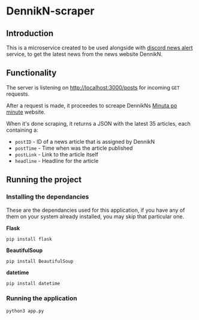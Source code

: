# DennikN-scraper
## Introduction
This is a microservice created to be used alongside with [discord news alert](https://github.com/f1lrotto/news-from-dennik-n-discord-alert) service, to get the latest news from the news website DennikN. 

## Functionality
The server is listening on [http://localhost:3000/posts](http://localhost:3000/posts) for incoming `GET` requests.

After a request is made, it proceedes to screape DennikNs [Minuta po minute](https://dennikn.sk/minuta) website. 

When it's done scraping, it returns a JSON with the latest 35 articles, each containing a:
- `postID` - ID of a news article that is assigned by DennikN
- `postTime` - Time when was the article published
- `postLink` - Link to the article itself
- `headline` - Headline for the article

## Running the project

### Installing the dependancies
These are the dependancies used for this application, if you have any of them on your system already installed, you may skip that particular one.

**Flask**
```
pip install flask
```
**BeautifulSoup**
```
pip install BeautifulSoup
```
**datetime**
```
pip install datetime
```
### Running the application
```
python3 app.py
```
